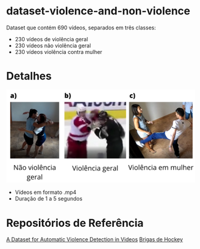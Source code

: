 # dataset-violence-and-non-violence
Dataset que contém 690 vídeos, separados em três classes:
* 230 vídeos de violência geral 
* 230 vídeos não violência geral 
* 230 vídeos violência contra mulher

# Detalhes
![Imagem ilustrativa dos vídeos da base de dados](images/violencia-e-nao-violencia_v2.png)
* Vídeos em formato .mp4
* Duração de 1 a 5 segundos

# Repositórios de Referência
[A Dataset for Automatic Violence Detection in Videos](https://github.com/airtlab/A-Dataset-for-Automatic-Violence-Detection-in-Videos)
[Brigas de Hockey](http://visilab.etsii.uclm.es/personas/oscar/FightDetection/HockeyFights.zip)
